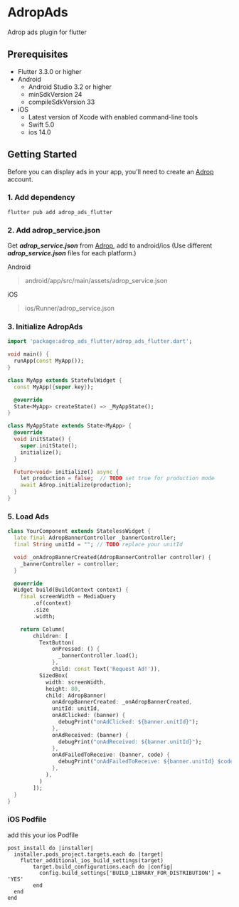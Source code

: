 AdropAds
========

Adrop ads plugin for flutter


Prerequisites
-------------
  - Flutter 3.3.0 or higher
  - Android
    - Android Studio 3.2 or higher
    - minSdkVersion 24
    - compileSdkVersion 33
  - iOS
    - Latest version of Xcode with enabled command-line tools
    - Swift 5.0
    - ios 14.0

Getting Started
---------------

Before you can display ads in your app, you'll need to create an [Adrop](https://adrop.io) account. 

### 1. Add dependency
```agsl
flutter pub add adrop_ads_flutter
```

### 2. Add adrop_service.json

Get ***adrop_service.json*** from [Adrop](https://adrop.io), add to android/ios
(Use different ***adrop_service.json*** files for each platform.)

Android
> android/app/src/main/assets/adrop_service.json

iOS
> ios/Runner/adrop_service.json

### 3. Initialize AdropAds
```dart
import 'package:adrop_ads_flutter/adrop_ads_flutter.dart';

void main() {
  runApp(const MyApp());
}

class MyApp extends StatefulWidget {
  const MyApp({super.key});

  @override
  State<MyApp> createState() => _MyAppState();
}

class MyAppState extends State<MyApp> {
  @override
  void initState() {
    super.initState();
    initialize();
  }

  Future<void> initialize() async {
    let production = false;  // TODO set true for production mode 
    await Adrop.initialize(production);
  }
}
```

### 5. Load Ads
```dart
class YourComponent extends StatelessWidget {
  late final AdropBannerController _bannerController;
  final String unitId = ""; // TODO replace your unitId

  void _onAdropBannerCreated(AdropBannerController controller) {
    _bannerController = controller;
  }

  @override
  Widget build(BuildContext context) {
    final screenWidth = MediaQuery
        .of(context)
        .size
        .width;

    return Column(
        children: [
          TextButton(
              onPressed: () {
                _bannerController.load();
              },
              child: const Text('Request Ad!')),
          SizedBox(
            width: screenWidth,
            height: 80,
            child: AdropBanner(
              onAdropBannerCreated: _onAdropBannerCreated,
              unitId: unitId,
              onAdClicked: (banner) {
                debugPrint("onAdClicked: ${banner.unitId}");
              },
              onAdReceived: (banner) {
                debugPrint("onAdReceived: ${banner.unitId}");
              },
              onAdFailedToReceive: (banner, code) {
                debugPrint("onAdFailedToReceive: ${banner.unitId} $code");
              },
            ),
          )
        ]);
  }
}
```

### iOS Podfile

add this your ios Podfile

```
post_install do |installer|
  installer.pods_project.targets.each do |target|
    flutter_additional_ios_build_settings(target)
        target.build_configurations.each do |config|
          config.build_settings['BUILD_LIBRARY_FOR_DISTRIBUTION'] = 'YES'
        end
  end
end
```
